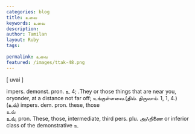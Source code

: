```yaml
---
categories: blog
title: உவை
keywords: உவை
description: 
author: Tamilan
layout: Ruby
tags: 
 
permalink: உவை
featured: /images/ttak-48.png
---
```

  
[ uvai ]  
  
impers. demonst. pron. உ 4; .They or those things that are near you, oryonder, at a distance not far off; உங்குள்ளவை.(திவ். திருவாய். 1, 1, 4.)  
(உவ்) impers. dem. pron. these, those  
உவ்  
உவ், pron. These, those, intermediate, third pers. plu. அஃறிணை or inferior class of the demonstrative உ